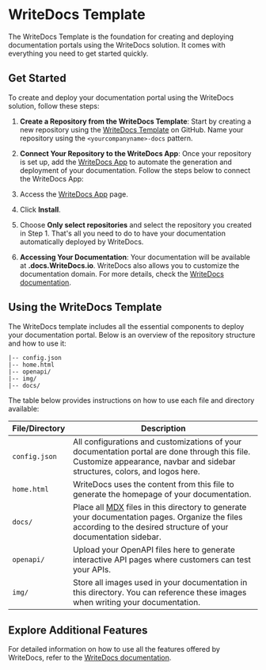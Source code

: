 # WriteDocs Template

The WriteDocs Template is the foundation for creating and deploying documentation portals using the WriteDocs solution. It comes with everything you need to get started quickly.

## Get Started

To create and deploy your documentation portal using the WriteDocs solution, follow these steps:

1. **Create a Repository from the WriteDocs Template**: Start by creating a new repository using the [WriteDocs Template](https://github.com/writedocs/writedocs-template) on GitHub. Name your repository using the `<yourcompanyname>-docs` pattern.

2. **Connect Your Repository to the WriteDocs App**: Once your repository is set up, add the [WriteDocs App](https://github.com/apps/writedocs-app) to automate the generation and deployment of your documentation. Follow the steps below to connect the WriteDocs App:
3. Access the [WriteDocs App](https://github.com/apps/writedocs-app) page.
4. Click **Install**.
5. Choose **Only select repositories** and select the repository you created in Step 1. That's all you need to do to have your documentation automatically deployed by WriteDocs.

6. **Accessing Your Documentation**: Your documentation will be available at **<yourcompanyname>.docs.WriteDocs.io**. WriteDocs also allows you to customize the documentation domain. For more details, check the [WriteDocs documentation](https://docs.writedocs.io).

## Using the WriteDocs Template

The WriteDocs template includes all the essential components to deploy your documentation portal. Below is an overview of the repository structure and how to use it:

```
|-- config.json
|-- home.html
|-- openapi/
|-- img/
|-- docs/
```

The table below provides instructions on how to use each file and directory available:

| **File/Directory** | **Description**                                                                                                                                                                        |
| ------------------ | -------------------------------------------------------------------------------------------------------------------------------------------------------------------------------------- |
| `config.json`      | All configurations and customizations of your documentation portal are done through this file. Customize appearance, navbar and sidebar structures, colors, and logos here.            |
| `home.html`        | WriteDocs uses the content from this file to generate the homepage of your documentation.                                                                                              |
| `docs/`            | Place all [MDX](https://mdxjs.com/) files in this directory to generate your documentation pages. Organize the files according to the desired structure of your documentation sidebar. |
| `openapi/`         | Upload your OpenAPI files here to generate interactive API pages where customers can test your APIs.                                                                                   |
| `img/`             | Store all images used in your documentation in this directory. You can reference these images when writing your documentation.                                                         |

## Explore Additional Features

For detailed information on how to use all the features offered by WriteDocs, refer to the [WriteDocs documentation](https://docs.writedocs.io).
